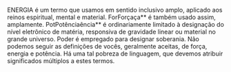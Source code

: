 ﻿ENERGIA é um termo que usamos em sentido inclusivo amplo, aplicado aos reinos espiritual, mental e material. ForForçaça** é também usado assim, amplamente. PotPotênciaência** é ordinariamente limitado à designação do nível eletrônico de matéria, responsiva de gravidade linear ou material no grande universo. Poder é empregado para designar soberania. Não podemos seguir as definições de vocês, geralmente aceitas, de força, energia e potência. Há uma tal pobreza de linguagem, que devemos atribuir significados múltiplos a estes termos.